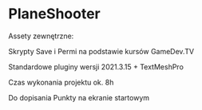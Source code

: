# PlaneShooter

Assety zewnętrzne:

Skrypty Save i Permi  na podstawie kursów GameDev.TV

Standardowe pluginy wersji 2021.3.15 + TextMeshPro

Czas wykonania projektu ok. 8h

Do dopisania Punkty na ekranie startowym
